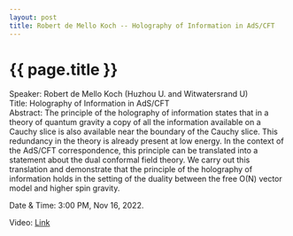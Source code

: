 ```yaml
---
layout: post
title: Robert de Mello Koch -- Holography of Information in AdS/CFT
---
```


{{ page.title }}
================

Speaker: Robert de Mello Koch (Huzhou U. and Witwatersrand U)  
Title: Holography of Information in AdS/CFT  
Abstract: The principle of the holography of information states that in a theory of quantum gravity a copy of all the information available on a Cauchy slice is also available near the boundary of the Cauchy slice. This redundancy in the theory is already present at low energy. In the context of the AdS/CFT correspondence, this principle can be translated into a statement about the dual conformal field theory. We carry out this translation and demonstrate that the principle of the holography of information holds in the setting of the duality between the free O(N) vector model and higher spin gravity.  

Date & Time: 3:00 PM, Nov 16, 2022.

Video: [Link](https://www.bilibili.com/video/BV1S8411j7ed/?share_source=copy_web&vd_source=2923cd18e23f9cfd0265ae363e788c67)  